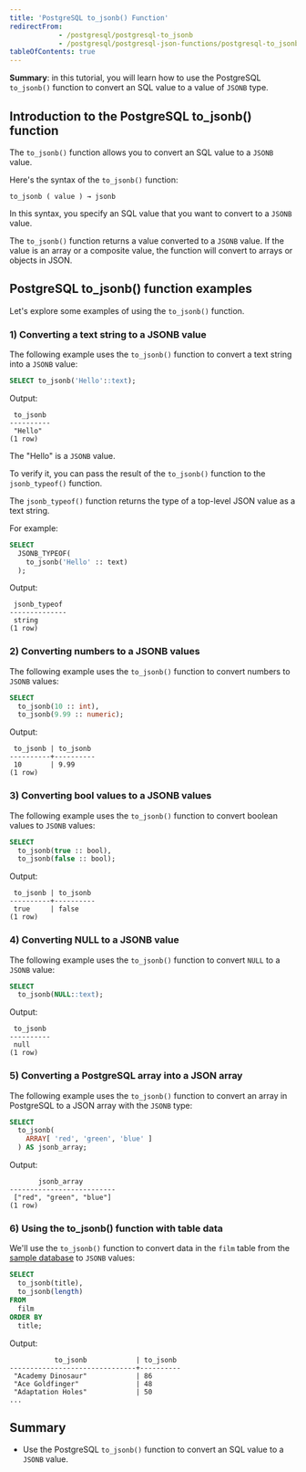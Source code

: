 ```yaml
---
title: 'PostgreSQL to_jsonb() Function'
redirectFrom:
            - /postgresql/postgresql-to_jsonb 
            - /postgresql/postgresql-json-functions/postgresql-to_jsonb
tableOfContents: true
---
```



**Summary**: in this tutorial, you will learn how to use the PostgreSQL `to_jsonb()` function to convert an SQL value to a value of `JSONB` type.

## Introduction to the PostgreSQL to_jsonb() function

The `to_jsonb()` function allows you to convert an SQL value to a `JSONB` value.

Here's the syntax of the `to_jsonb()` function:

```
to_jsonb ( value ) → jsonb
```

In this syntax, you specify an SQL value that you want to convert to a `JSONB` value.

The `to_jsonb()` function returns a value converted to a `JSONB` value. If the value is an array or a composite value, the function will convert to arrays or objects in JSON.

## PostgreSQL to_jsonb() function examples

Let's explore some examples of using the `to_jsonb()` function.

### 1) Converting a text string to a JSONB value

The following example uses the `to_jsonb()` function to convert a text string into a `JSONB` value:

```sql
SELECT to_jsonb('Hello'::text);
```

Output:

```
 to_jsonb
----------
 "Hello"
(1 row)
```

The "Hello" is a `JSONB` value.

To verify it, you can pass the result of the `to_jsonb()` function to the `jsonb_typeof()` function.

The `jsonb_typeof()` function returns the type of a top-level JSON value as a text string.

For example:

```sql
SELECT
  JSONB_TYPEOF(
    to_jsonb('Hello' :: text)
  );
```

Output:

```
 jsonb_typeof
--------------
 string
(1 row)
```

### 2) Converting numbers to a JSONB values

The following example uses the `to_jsonb()` function to convert numbers to `JSONB` values:

```sql
SELECT
  to_jsonb(10 :: int),
  to_jsonb(9.99 :: numeric);
```

Output:

```
 to_jsonb | to_jsonb
----------+----------
 10       | 9.99
(1 row)
```

### 3) Converting bool values to a JSONB values

The following example uses the `to_jsonb()` function to convert boolean values to `JSONB` values:

```sql
SELECT
  to_jsonb(true :: bool),
  to_jsonb(false :: bool);
```

Output:

```
 to_jsonb | to_jsonb
----------+----------
 true     | false
(1 row)
```

### 4) Converting NULL to a JSONB value

The following example uses the `to_jsonb()` function to convert `NULL` to a `JSONB` value:

```sql
SELECT
  to_jsonb(NULL::text);
```

Output:

```
 to_jsonb
----------
 null
(1 row)
```

### 5) Converting a PostgreSQL array into a JSON array

The following example uses the `to_jsonb()` function to convert an array in PostgreSQL to a JSON array with the `JSONB` type:

```sql
SELECT
  to_jsonb(
    ARRAY[ 'red', 'green', 'blue' ]
  ) AS jsonb_array;
```

Output:

```
       jsonb_array
--------------------------
 ["red", "green", "blue"]
(1 row)
```

### 6) Using the to_jsonb() function with table data

We'll use the `to_jsonb()` function to convert data in the `film` table from the [sample database](/postgresql/postgresql-getting-started/postgresql-sample-database) to `JSONB` values:

```sql
SELECT
  to_jsonb(title),
  to_jsonb(length)
FROM
  film
ORDER BY
  title;
```

Output:

```
           to_jsonb            | to_jsonb
-------------------------------+----------
 "Academy Dinosaur"            | 86
 "Ace Goldfinger"              | 48
 "Adaptation Holes"            | 50
...
```

## Summary

- Use the PostgreSQL `to_jsonb()` function to convert an SQL value to a `JSONB` value.
